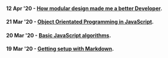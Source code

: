 #### 12 Apr '20 - [How modular design made me a better Developer](modular_design.md). 

#### 21 Mar '20 - [Object Orientated Programming in JavaScript](21_march_object_orientated_programming). 

#### 20 Mar '20 - [Basic JavaScript algorithms](20_march_basic_javascript_algorithms). 

#### 19 Mar '20 - [Getting setup with Markdown](19_march_getting_setup_with_markdown). 
